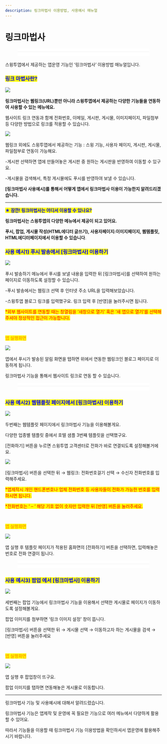 ```yaml
---
description: 링크마법사 이용방법, 사용예시 매뉴얼
---
```


# 링크마법사

<figure><img src="../../../.gitbook/assets/구분선 (1).PNG" alt=""><figcaption></figcaption></figure>

스윙투앱에서 제공하는 앱운영 기능인 ‘링크마법사’ 이용방법 매뉴얼입니다.

### <mark style="color:blue;">**링크 마법사란?**</mark>

![](https://wp.swing2app.co.kr/wp-content/uploads/2020/01/%ED%91%B8%EC%8B%9C3\_19.09.png)

**링크마법사는 웹링크(URL)뿐만 아니라 스윙투앱에서 제공하는 다양한 기능들을 연동하여 사용할 수 있는 메뉴에요.**

웹사이트 링크 연동과 함께 전화번호, 이메일, 게시판, 게시물, 이미지페이지, 파일첨부 등 다양한 방법으로 링크를 적용할 수 있습니다.



![](https://wp.swing2app.co.kr/wp-content/uploads/2020/01/%ED%91%B8%EC%8B%9C4\_19.09.png)

웹링크 외에도 스윙투앱에서 제공하는 기능 : 스윙 기능, 사용자 페이지, 게시판, 게시물, 파일첨부로 연동이 가능해요.

\-게시판 선택하면 앱에 만들어놓은 게시판 중 원하는 게시판을 반영하여 이동할 수 있구요.

\-게시물을 검색해서, 특정 게시물에도 푸시를 반영하여 보낼 수 있습니다.

&#x20;**\[링크마법사 사용예시]를 통해서 어떻게 앱에서 링크마법사 이용이 가능한**​**지 알려드리겠습니다.**

***

<mark style="color:blue;">**★ 잠깐! 링크마법사는 어디서 이용할 수 있나요?**</mark>

**링크마법사는 스윙투앱의 다양한 메뉴에서 제공이 되고 있어요.**

**푸시, 팝업, 게시물 작성(HTML에디터 글쓰기), 사용자페이지:이미지페이지, 웹템플릿, HTML에디터페이지에서 이용할 수 있습니다**.



### <mark style="color:blue;">**사용 예시1) 푸시 발송에서 \[링크마법사] 이용하기**</mark>

![](https://wp.swing2app.co.kr/wp-content/uploads/2020/01/%EB%A7%81%ED%81%AC%EB%A7%88%EB%B2%95%EC%82%AC3.png)

푸시 발송하기 메뉴에서 푸시를 보낼 내용을 입력한 뒤 \[링크마법사]를 선택하여 원하는 페이지로 이동하도록 설정할 수 있습니다.

\-푸시 발송에서는 웹링크 선택 후 인터넷 주소 URL을 입력해보았습니다.

\-스윙투앱 블로그 링크를 입력했구요. 링크 입력 후 \[반영]을 눌러주시면 됩니다.

<mark style="color:red;">\*외부 웹사이트를 연동할 때는 창열림을 ‘새창으로 열기’ 혹은 ‘새 앱으로 열기’를 선택해주셔야 정상적인 접근이 가능합니다.</mark>

**​**

&#x20;<mark style="color:orange;">**앱 실행화면**</mark>

![](https://wp.swing2app.co.kr/wp-content/uploads/2020/01/%EB%85%B9%ED%99%94\_2020\_01\_15\_13\_47\_33\_456.gif)

앱에서 푸시가 발송된 알림 화면을 탭하면 위에서 연동한 웹링크인 블로그 페이지로 이동하게 됩니다.

링크마법사 기능을 통해서 웹사이트 링크로 연동 할 수 있습니다.

<figure><img src="../../../.gitbook/assets/구분선 (1).PNG" alt=""><figcaption></figcaption></figure>

### <mark style="color:blue;">**사용 예시2) 웹템플릿 페이지에서 \[링크마법사] 이용하기**</mark>

![](https://wp.swing2app.co.kr/wp-content/uploads/2020/01/%EB%A7%81%ED%81%AC%EB%A7%88%EB%B2%95%EC%82%AC2.png)

두번째는 웹템플릿 페이지에서 링크마법사 기능을 이용해볼게요.

다양한 업종별 템플릿 중에서 호텔 샘플 3번째 템플릿을 선택했구요.

\[전화하기] 버튼을 누르면 스윙투앱 고객센터로 전화가 바로 연결되도록 설정해볼거에요.

&#x20;

![](https://wp.swing2app.co.kr/wp-content/uploads/2020/01/%EB%A7%81%ED%81%AC%EB%A7%88%EB%B2%95%EC%82%AC2.png)

\[링크마법사] 버튼을 선택한 뒤 → 웹링크: 전화번호걸기 선택 → 수신자 전화번호를 입력해주세요.

<mark style="color:red;">\*앱제작시 개인 핸드폰번호나 업체 전화번호 등 사용자들이 전화가 가능한 번호를 입력하시면 됩니다.</mark>

<mark style="color:red;">\*전화번호는 ‘ – ‘  해당 기호 없이 숫자만 입력한 뒤 \[반영] 버튼을 눌러주세요.</mark>

​

<mark style="color:orange;">**앱 실행화면**</mark>

![](https://wp.swing2app.co.kr/wp-content/uploads/2020/01/%EB%85%B9%ED%99%94\_2020\_01\_15\_13\_46\_04\_734.gif)

앱 실행 후 템플릿 페이지가 적용된 홈화면의 \[전화하기] 버튼을 선택하면, 입력해놓은 번호로 전화 연결이 됩니다.

<figure><img src="../../../.gitbook/assets/구분선 (1).PNG" alt=""><figcaption></figcaption></figure>

### <mark style="color:blue;">**사용 예시3) 팝업 에서 \[링크마법사] 이용하기**</mark>

![](https://wp.swing2app.co.kr/wp-content/uploads/2020/01/%EB%A7%81%ED%81%AC%EB%A7%88%EB%B2%95%EC%82%AC5.png)

세번째는 팝업 기능에서 링크마법사 기능을 이용해서 선택한 게시물로 페이지가 이동하도록 설정해볼게요.

팝업 이미지를 첨부하면 ‘링크 이미지 설정’ 창이 뜹니다.

\[링크마법사] 버튼을 선택한 뒤 → 게시물 선택 → 이동하고자 하는 게시물을 검색 → \[반영] 버튼을 눌러주세요

​

<mark style="color:orange;">**앱 실행화면**</mark>

![](https://wp.swing2app.co.kr/wp-content/uploads/2020/01/%EB%85%B9%ED%99%94\_2020\_01\_15\_14\_10\_13\_709.gif)

앱 실행 후 팝업창이 뜨구요.

팝업 이미지를 탭하면 연동해놓은 게시물로 이동합니다.

***

링크마법사 기능 및 사용예시에 대해서 알려드렸습니다.

링크마법사 기능은 앱제작 및 운영에 꼭 필요한 기능으로 여러 메뉴에서 다양하게 활용할 수 있어요.

따라서 기능들을 이용할 때 링크마법사 기능 이용방법을 확인하셔서 앱운영에 활용해주시기 바랍니다.
